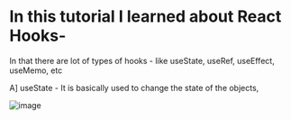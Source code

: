 


# In this tutorial I learned about React Hooks-

In that there are lot of types of hooks -
like useState, useRef, useEffect, useMemo, etc

A] useState - It is basically used to change the state of the objects, 

![image](https://github.com/itsAniketChavan/react-series/assets/115894292/f0bea9b4-257e-49dd-881c-4b99116dbbed)

